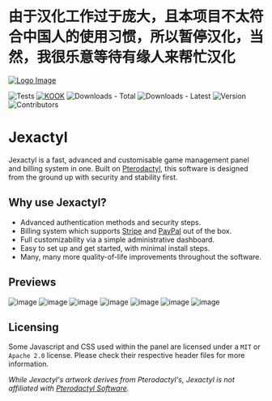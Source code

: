 # 由于汉化工作过于庞大，且本项目不太符合中国人的使用习惯，所以暂停汉化，当然，我很乐意等待有缘人来帮忙汉化

[![Logo Image](https://cdn.discordapp.com/attachments/1012411945141424218/1012430446556090468/JexactylBannerBasic.jpg)](https://jexactyl.com)

![Tests](https://img.shields.io/github/workflow/status/jexactyl-CN/jexactyl/Build%20Panel)
[![KOOK](https://img.shields.io/badge/dynamic/json?color=44cc11&label=KOOK&query=online_count&suffix=%20ONLINE&url=https%3A%2F%2Fwww.kookapp.cn%2Fapi%2Fguilds%2F3158748478503304%2Fwidget.json&logo=googlechat)](https://kook.top/FRyhXY)
![Downloads - Total](https://img.shields.io/github/downloads/jexactyl-CN/jexactyl/total)
![Downloads - Latest](https://img.shields.io/github/downloads/jexactyl-CN/jexactyl/latest/total)
![Version](https://img.shields.io/github/v/release/jexactyl-CN/jexactyl)
![Contributors](https://img.shields.io/github/contributors-anon/jexactyl-CN/jexactyl)

# Jexactyl
Jexactyl is a fast, advanced and customisable game management panel and billing system in one.
Built on [Pterodactyl](https://pterodactyl.io), this software is designed from the ground up with security and stability first.

## Why use Jexactyl?
* Advanced authentication methods and security steps.
* Billing system which supports [Stripe](https://stripe.com) and [PayPal](https://paypal.com) out of the box.
* Full customizability via a simple administrative dashboard.
* Easy to set up and get started, with minimal install steps.
* Many, many more quality-of-life improvements throughout the software.

## Previews
![image](https://user-images.githubusercontent.com/72230943/201116518-af5e3291-74f7-433a-b035-6d80e8c7e8f8.png)
![image](https://user-images.githubusercontent.com/72230943/201116580-ae864e7c-aac7-4766-ab9c-c6cb97d0b015.png)
![image](https://user-images.githubusercontent.com/72230943/201116688-b53d721e-c30f-424e-8a53-025f313ec98f.png)
![image](https://user-images.githubusercontent.com/72230943/201116840-92c00c15-5717-4121-83cd-69397f9bacba.png)
![image](https://user-images.githubusercontent.com/72230943/201116914-8b1c8867-c462-4b25-ae47-803b2e4ea39c.png)
![image](https://user-images.githubusercontent.com/72230943/201116959-a626e6fc-18a9-4c06-869e-2f13b37b8457.png)
![image](https://user-images.githubusercontent.com/72230943/201117028-3db8aa2e-b14b-4679-9f2c-c5afb208767c.png)


## Licensing
Some Javascript and CSS used within the panel are licensed under a `MIT` or `Apache 2.0` license. Please check their
respective header files for more information.

*While Jexactyl's artwork derives from Pterodactyl's, Jexactyl is not affiliated with [Pterodactyl Software](https://pterodactyl.io).*
